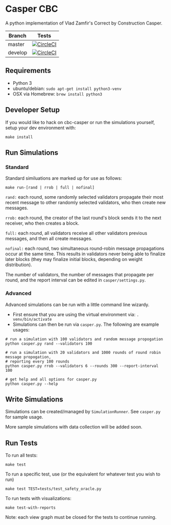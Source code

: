 # Casper CBC
A python implementation of Vlad Zamfir's Correct by Construction Casper.


Branch    | Tests
----------|------
master    | [![CircleCI](https://circleci.com/gh/karlfloersch/cbc-casper/tree/master.svg?style=svg&circle-token=071bd3b625fc240222d1add41dc796ec8bee077d)](https://circleci.com/gh/karlfloersch/cbc-casper/tree/master)
develop   | [![CircleCI](https://circleci.com/gh/karlfloersch/cbc-casper/tree/develop.svg?style=svg&circle-token=071bd3b625fc240222d1add41dc796ec8bee077d)](https://circleci.com/gh/karlfloersch/cbc-casper/tree/develop)

## Requirements
* Python 3
* ubuntu/debian: `sudo apt-get install python3-venv`
* OSX via Homebrew: `brew install python3`


## Developer Setup
If you would like to hack on cbc-casper or run the simulations yourself, setup your dev environment with:

```
make install
```

## Run Simulations
### Standard
Standard similuations are marked up for use as follows:
```
make run-[rand | rrob | full | nofinal]
```

`rand:` each round, some randomly selected validators propagate their most recent message to other randomly selected validators, who then create new messages.

`rrob:` each round, the creator of the last round's block sends it to the next receiver, who then creates a block.

`full:` each round, all validators receive all other validators previous messages, and then all create messages.

`nofinal:` each round, two simultaneous round-robin message propagations occur at the same time. This results in validators never being able to finalize later blocks (they may finalize initial blocks, depending on weight distribution).

The number of validators, the number of messages that propagate per round, and the report interval can be edited in `casper/settings.py`.

### Advanced
Advanced simulations can be run with a little command line wizardy.
- First ensure that you are using the virtual environment via: `. venv/bin/activate`
- Simulations can then be run via `casper.py`. The following are example usages:
```
# run a simulation with 100 validators and random message propogation
python casper.py rand --validators 100

# run a simulation with 20 validators and 1000 rounds of round robin message propogation,
# reporting every 100 rounds
python casper.py rrob --validators 6 --rounds 300 --report-interval 100

# get help and all options for casper.py
python casper.py --help
```

## Write Simulations
Simulations can be created/managed by `SimulationRunner`. See `casper.py` for sample usage.

More sample simulations with data collection will be added soon.

## Run Tests
To run all tests:

```
make test
```

To run a specific test, use (or the equivalent for whatever test you wish to run)

```
make test TEST=tests/test_safety_oracle.py
```

To run tests with visualizations:
```
make test-with-reports
```
Note: each view graph must be closed for the tests to continue running.
